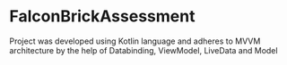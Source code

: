 # FalconBrickAssessment

Project was developed using Kotlin language and adheres to MVVM architecture by the help of Databinding, ViewModel, LiveData and Model
